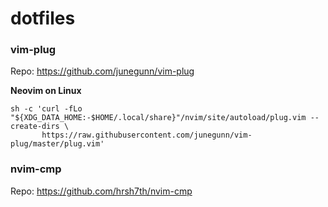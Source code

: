 # dotfiles

### vim-plug
Repo: https://github.com/junegunn/vim-plug

**Neovim on Linux**
```
sh -c 'curl -fLo "${XDG_DATA_HOME:-$HOME/.local/share}"/nvim/site/autoload/plug.vim --create-dirs \
       https://raw.githubusercontent.com/junegunn/vim-plug/master/plug.vim'
```

### nvim-cmp
Repo: https://github.com/hrsh7th/nvim-cmp

